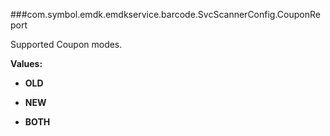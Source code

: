 ###com.symbol.emdk.emdkservice.barcode.SvcScannerConfig.CouponReport

Supported Coupon modes.

**Values:**

* **OLD**

* **NEW**

* **BOTH**

